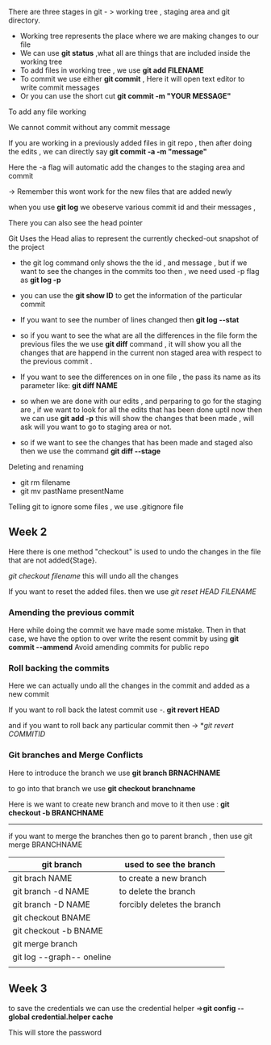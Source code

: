 There are three stages in git - > working tree , staging area and git directory. 

- Working tree represents the place where we are making changes to our file
- We can use **git status** ,what all are things that are included inside the working tree
- To add files in working tree , we use **git add FILENAME**
- To commit we use either **git commit** , Here it will open text editor to write commit messages 
- Or you can use the short cut **git commit -m "YOUR MESSAGE"**  

To add any file working 

We cannot commit without any commit message

If you are working in a previously added files in git repo , then after doing the edits , we can directly say **git commit -a -m "message"**

Here the -a flag will automatic add the changes to the staging area and commit 

-> Remember this wont work for the new files that are added newly

when you use **git log** we obeserve various commit id and their messages ,

There you can also see the head pointer 

Git Uses the Head alias to represent the currently checked-out snapshot of the project

- the git log command only shows the the id , and message , but if we want to see the changes in the commits too then , we need used -p flag as **git log -p**
- you can use the **git show ID** to get the information of the particular commit
- If you want to see the number of lines changed then **git log --stat**

- so if you want to see the what are all the differences in the file form the previous files the we use **git diff** command , it will show you all the changes that are happend in the current non staged area with respect to the previous commit . 
- If you want to see the differences on in one file , the pass its name as its parameter like: **git diff NAME**
- so when we are done with our edits , and perparing to go for the staging are , if we want to look for all the edits that has been done uptil now then we can use **git add -p** this will show the changes that been made , will ask will you want to go to staging area or not.
- so if we want to see the changes that has been made and staged also then we use the command **git diff --stage**

Deleting and renaming 

- git rm filename
- git mv pastName presentName

Telling git to ignore some files , we use .gitignore file

## Week 2

Here there is one method "checkout" is used to undo the changes in the file that are not added{Stage}. 

*git checkout filename* 	this will undo all the changes 

If you want to reset the added files. then we use 	*git reset HEAD FILENAME*

### Amending the previous commit

Here while doing the commit we have made some mistake. Then in that case, we have the option to over write the resent commit by using **git commit --ammend** Avoid amending commits for public repo

### Roll backing the commits

Here we can  actually undo all the changes in the commit and added as a new commit 

If you want to roll back the latest commit use -. **git revert HEAD** 

and if you want to roll back any particular commit then -> **git revert COMMITID*

### Git branches and Merge Conflicts

Here to introduce the branch we use **git branch BRNACHNAME**

to go into that branch we use **git checkout branchname**

Here is we want to create new branch and move to it then use : **git checkout -b BRANCHNAME**

---

if you want to merge the branches then go to parent branch , then use git merge BRANCHNAME

| git branch                | used to see the branch      |
| ------------------------- | --------------------------- |
| git brach NAME            | to create a new branch      |
| git branch -d NAME        | to delete the branch        |
| git branch -D NAME        | forcibly deletes the branch |
| git checkout BNAME        |                             |
| git checkout -b BNAME     |                             |
| git merge branch          |                             |
| git log --graph-- oneline |                             |
|                           |                             |

## Week 3

to save the credentials we can use the credential helper =>**git config --global credential.helper cache**

This will store the password
